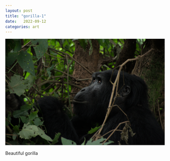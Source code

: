 ```yaml
---
layout: post
title: "gorilla-1"
date:   2022-09-12
categories: art
---
```


![gorilla-1](/img/arts/uganda/gorilla-1.jpg)

<span class='image-details'>
Beautiful gorilla
</span>
